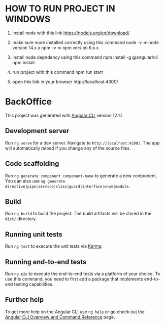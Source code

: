 # HOW TO RUN PROJECT IN WINDOWS

1. install node with this link
    https://nodejs.org/en/download/

2. make sure node installed correctly using this command
    node -v => node version 14.x.x
    npm -v => npm version 6.x.x

3. install node depndency using this command
    npm install -g @angular/cli
    npm install

4. run project with this command
    npm run start

5. open this link in your browser
    http://localhost:4300/

# BackOffice

This project was generated with [Angular CLI](https://github.com/angular/angular-cli) version 12.1.1.

## Development server

Run `ng serve` for a dev server. Navigate to `http://localhost:4200/`. The app will automatically reload if you change any of the source files.

## Code scaffolding

Run `ng generate component component-name` to generate a new component. You can also use `ng generate directive|pipe|service|class|guard|interface|enum|module`.

## Build

Run `ng build` to build the project. The build artifacts will be stored in the `dist/` directory.

## Running unit tests

Run `ng test` to execute the unit tests via [Karma](https://karma-runner.github.io).

## Running end-to-end tests

Run `ng e2e` to execute the end-to-end tests via a platform of your choice. To use this command, you need to first add a package that implements end-to-end testing capabilities.

## Further help

To get more help on the Angular CLI use `ng help` or go check out the [Angular CLI Overview and Command Reference](https://angular.io/cli) page.
